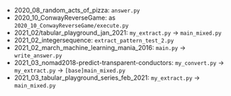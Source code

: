  * 2020_08_random_acts_of_pizza: ```answer.py```
 * 2020_10_ConwayReverseGame: as ```2020_10_ConwayReverseGame/execute.py```
 * 2021_02/tabular_playground_jan_2021: ```my_extract.py``` -> ```main_mixed.py```
 * 2021_02_integersequence: ```extract_pattern_test_2.py```
 * 2021_02_march_machine_learning_mania_2016: ```main.py``` -> ```write_answer.py```
 * 2021_03_nomad2018-predict-transparent-conductors: ```my_convert.py``` -> ```my_extract.py``` -> ```[base]main_mixed.py```
 * 2021_03_tabular_playground_series_feb_2021: ```my_extract.py``` -> ```main_mixed.py```
